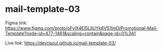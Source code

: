 # mail-template-03

Figma link: https://www.figma.com/proto/oFylX4EI5LIlUYk8VS1lmD/Promotional-Mail-Template?node-id=477-1461&scaling=contain&page-id=0%3A1

Live link: https://devriazul.github.io/mail-template-03/